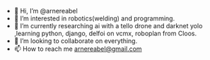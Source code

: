 - 👋 Hi, I’m @arnereabel 
- 👀 I’m interested in robotics(welding) and programming.
- 🌱 I’m currently researching ai with a tello drone and darknet yolo ,learning python, django, delfoi on vcmx, roboplan from Cloos. 
- 💞️ I’m looking to collaborate on everything.
- 📫 How to reach me arnereabel@gmail.com

<!---
arnereabel/arnereabel is a ✨ special ✨ repository because its `README.md` (this file) appears on your GitHub profile.
You can click the Preview link to take a look at your changes.
--->
